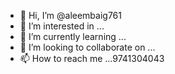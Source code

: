 - 👋 Hi, I’m @aleembaig761
- 👀 I’m interested in ...
- 🌱 I’m currently learning ...
- 💞️ I’m looking to collaborate on ...
- 📫 How to reach me ...9741304043

<!---
aleembaig761/aleembaig761 is a ✨ special ✨ repository because its `README.md` (this file) appears on your GitHub profile.
You can click the Preview link to take a look at your changes.
--->
